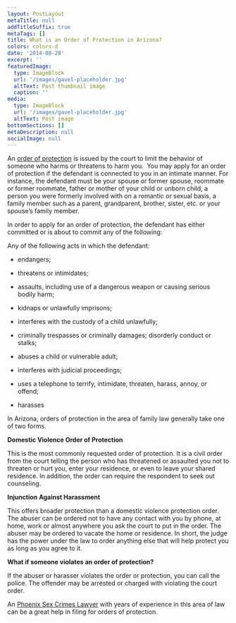 ```yaml
---
layout: PostLayout
metaTitle: null
addTitleSuffix: true
metaTags: []
title: What is an Order of Protection in Arizona?
colors: colors-d
date: '2014-08-28'
excerpt: ''
featuredImage:
  type: ImageBlock
  url: '/images/gavel-placeholder.jpg'
  altText: Post thumbnail image
  caption: ''
media:
  type: ImageBlock
  url: '/images/gavel-placeholder.jpg'
  altText: Post image
bottomSections: []
metaDescription: null
socialImage: null
---
```


An [order of protection](https://www.azblumberglaw.com/phoenix-family-attorney/orders-of-protection/) is issued by the court to limit the behavior of someone who harms or threatens to harm you.  You may apply for an order of protection if the defendant is connected to you in an intimate manner. For instance, the defendant must be your spouse or former spouse, roommate or former roommate, father or mother of your child or unborn child, a person you were formerly involved with on a romantic or sexual basis, a family member such as a parent, grandparent, brother, sister, etc. or your spouse’s family member.

In order to apply for an order of protection, the defendant has either committed or is about to commit any of the following:

Any of the following acts in which the defendant:

- endangers;

- threatens or intimidates;

- assaults, including use of a dangerous weapon or causing serious bodily harm;

- kidnaps or unlawfully imprisons;

- interferes with the custody of a child unlawfully;

- criminally trespasses or criminally damages; disorderly conduct or stalks;

- abuses a child or vulnerable adult;

- interferes with judicial proceedings;

- uses a telephone to terrify, intimidate, threaten, harass, annoy, or offend;

- harasses

In Arizona, orders of protection in the area of family law generally take one of two forms.

**Domestic Violence Order of Protection**

This is the most commonly requested order of protection. It is a civil order from the court telling the person who has threatened or assaulted you not to threaten or hurt you, enter your residence, or even to leave your shared residence. In addition, the order can require the respondent to seek out counseling.

**Injunction Against Harassment**

This offers broader protection than a domestic violence protection order. The abuser can be ordered not to have any contact with you by phone, at home, work or almost anywhere you ask the court to put in the order. The abuser may be ordered to vacate the home or residence. In short, the judge has the power under the law to order anything else that will help protect you as long as you agree to it.

**What if someone violates an order of protection?**

If the abuser or harasser violates the order or protection, you can call the police. The offender may be arrested or charged with violating the court order.

An [Phoenix Sex Crimes Lawyer](https://www.azblumberglaw.com/phoenix-criminal-attorney/sex-crimes/) with years of experience in this area of law can be a great help in filing for orders of protection.
